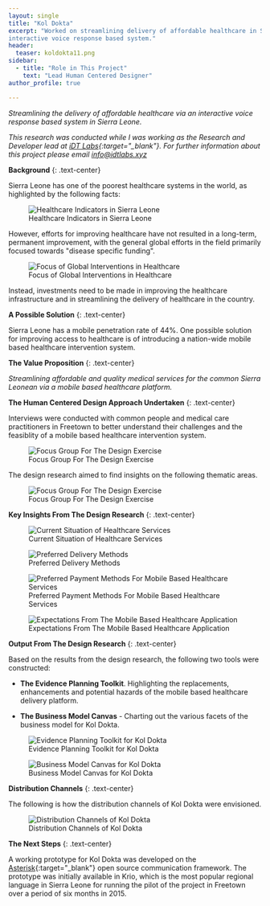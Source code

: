 ```yaml
---
layout: single
title: "Kol Dokta"
excerpt: "Worked on streamlining delivery of affordable healthcare in Sierra Leone via an 
interactive voice response based system."
header:
  teaser: koldokta11.png
sidebar:
  - title: "Role in This Project"
    text: "Lead Human Centered Designer" 
author_profile: true

---
```

*Streamlining the delivery of affordable healthcare via an interactive voice response based system in Sierra Leone.*

*This research was conducted while I was working as the Research and Developer lead at [iDT Labs](https://idtlabs.xyz){:target="_blank"}. For further 
information about this project please email info@idtlabs.xyz*

**Background**
{: .text-center}

Sierra Leone has one of the poorest healthcare systems in the world, as highlighted by the following facts:

<figure>
  <img src="/images/koldokta1.png" alt="Healthcare Indicators in Sierra Leone">
  <figcaption>Healthcare Indicators in Sierra Leone</figcaption>
</figure> 

However, efforts for improving healthcare have not resulted in 
a long-term, permanent improvement, with the general global efforts in the field
primarily focused towards "disease specific funding". 

<figure>
  <img src="/images/koldokta2.png" alt="Focus of Global Interventions in Healthcare">
  <figcaption>Focus of Global Interventions in Healthcare</figcaption>
</figure> 

Instead, investments need to be made in improving the healthcare infrastructure 
and in streamlining the delivery of healthcare in the country.  

**A Possible Solution**
{: .text-center} 

Sierra Leone has a mobile penetration rate of 44%. One possible solution for improving
access to healthcare is of introducing a nation-wide mobile based healthcare intervention system. 

**The Value Proposition**
{: .text-center}   

*Streamlining affordable and quality medical services for the common Sierra 
Leonean via a mobile based healthcare platform.* 

**The Human Centered Design Approach Undertaken**
{: .text-center}   

Interviews were conducted with common people and medical care practitioners in
Freetown to better understand their challenges and the feasiblity of a mobile
based healthcare intervention system. 

<figure>
  <img src="/images/koldokta3.png" alt="Focus Group For The Design Exercise">
  <figcaption>Focus Group For The Design Exercise</figcaption>
</figure>  

The design research aimed to find insights on the following thematic areas. 

<figure>
  <img src="/images/koldokta4.png" alt="Focus Group For The Design Exercise">
  <figcaption>Focus Group For The Design Exercise</figcaption>
</figure>  


**Key Insights From The Design Research**
{: .text-center}    

<figure>
  <img src="/images/koldokta5.png" alt="Current Situation of Healthcare Services">
  <figcaption>Current Situation of Healthcare Services</figcaption>
</figure>  

<figure>
  <img src="/images/koldokta6.png" alt="Preferred Delivery Methods">
  <figcaption>Preferred Delivery Methods</figcaption>
</figure>   

<figure>
  <img src="/images/koldokta7.png" alt="Preferred Payment Methods For Mobile Based Healthcare Services">
  <figcaption>Preferred Payment Methods For Mobile Based Healthcare Services</figcaption>
</figure>   

<figure>
  <img src="/images/koldokta8.png" alt="Expectations From The Mobile Based Healthcare Application">
  <figcaption>Expectations From The Mobile Based Healthcare Application</figcaption>
</figure>   

**Output From The Design Research**
{: .text-center}    

Based on the results from the design research, the following two tools were constructed:

* **The Evidence Planning Toolkit**. Highlighting the replacements, enhancements 
and potential hazards of the mobile based healthcare delivery platform. 

* **The Business Model Canvas** - Charting out the various facets of the business model for Kol Dokta.

<figure>
  <img src="/images/koldokta9.png" alt="Evidence Planning Toolkit for Kol Dokta">
  <figcaption>Evidence Planning Toolkit for Kol Dokta</figcaption>
</figure>    

<figure>
  <img src="/images/koldokta10.png" alt="Business Model Canvas for Kol Dokta">
  <figcaption>Business Model Canvas for Kol Dokta</figcaption>
</figure>   

**Distribution Channels**
{: .text-center}   

The following is how the distribution channels of Kol Dokta were envisioned.

<figure>
  <img src="/images/koldokta11.png" alt="Distribution Channels of Kol Dokta">
  <figcaption>Distribution Channels of Kol Dokta</figcaption>
</figure>    

**The Next Steps**
{: .text-center}    

A working prototype for Kol Dokta was developed on the [Asterisk](http://www.asterisk.org/){:target="_blank"}
open source communication framework. The prototype was initially available
in Krio, which is the most popular regional language in Sierra Leone for running
the pilot of the project in Freetown over a period of six months in 2015.